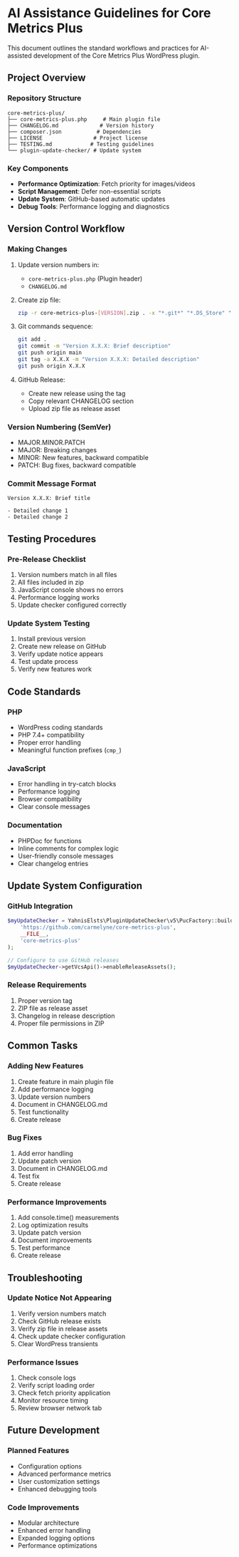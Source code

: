 # AI Assistance Guidelines for Core Metrics Plus

This document outlines the standard workflows and practices for AI-assisted development of the Core Metrics Plus WordPress plugin.

## Project Overview

### Repository Structure
```
core-metrics-plus/
├── core-metrics-plus.php     # Main plugin file
├── CHANGELOG.md             # Version history
├── composer.json           # Dependencies
├── LICENSE                # Project license
├── TESTING.md            # Testing guidelines
└── plugin-update-checker/ # Update system
```

### Key Components
- **Performance Optimization**: Fetch priority for images/videos
- **Script Management**: Defer non-essential scripts
- **Update System**: GitHub-based automatic updates
- **Debug Tools**: Performance logging and diagnostics

## Version Control Workflow

### Making Changes
1. Update version numbers in:
   - `core-metrics-plus.php` (Plugin header)
   - `CHANGELOG.md`

2. Create zip file:
   ```bash
   zip -r core-metrics-plus-[VERSION].zip . -x "*.git*" "*.DS_Store" "*.zip"
   ```

3. Git commands sequence:
   ```bash
   git add .
   git commit -m "Version X.X.X: Brief description"
   git push origin main
   git tag -a X.X.X -m "Version X.X.X: Detailed description"
   git push origin X.X.X
   ```

4. GitHub Release:
   - Create new release using the tag
   - Copy relevant CHANGELOG section
   - Upload zip file as release asset

### Version Numbering (SemVer)
- MAJOR.MINOR.PATCH
- MAJOR: Breaking changes
- MINOR: New features, backward compatible
- PATCH: Bug fixes, backward compatible

### Commit Message Format
```
Version X.X.X: Brief title

- Detailed change 1
- Detailed change 2
```

## Testing Procedures

### Pre-Release Checklist
1. Version numbers match in all files
2. All files included in zip
3. JavaScript console shows no errors
4. Performance logging works
5. Update checker configured correctly

### Update System Testing
1. Install previous version
2. Create new release on GitHub
3. Verify update notice appears
4. Test update process
5. Verify new features work

## Code Standards

### PHP
- WordPress coding standards
- PHP 7.4+ compatibility
- Proper error handling
- Meaningful function prefixes (`cmp_`)

### JavaScript
- Error handling in try-catch blocks
- Performance logging
- Browser compatibility
- Clear console messages

### Documentation
- PHPDoc for functions
- Inline comments for complex logic
- User-friendly console messages
- Clear changelog entries

## Update System Configuration

### GitHub Integration
```php
$myUpdateChecker = YahnisElsts\PluginUpdateChecker\v5\PucFactory::buildUpdateChecker(
    'https://github.com/carmelyne/core-metrics-plus',
    __FILE__,
    'core-metrics-plus'
);

// Configure to use GitHub releases
$myUpdateChecker->getVcsApi()->enableReleaseAssets();
```

### Release Requirements
1. Proper version tag
2. ZIP file as release asset
3. Changelog in release description
4. Proper file permissions in ZIP

## Common Tasks

### Adding New Features
1. Create feature in main plugin file
2. Add performance logging
3. Update version numbers
4. Document in CHANGELOG.md
5. Test functionality
6. Create release

### Bug Fixes
1. Add error handling
2. Update patch version
3. Document in CHANGELOG.md
4. Test fix
5. Create release

### Performance Improvements
1. Add console.time() measurements
2. Log optimization results
3. Update patch version
4. Document improvements
5. Test performance
6. Create release

## Troubleshooting

### Update Notice Not Appearing
1. Verify version numbers match
2. Check GitHub release exists
3. Verify zip file in release assets
4. Check update checker configuration
5. Clear WordPress transients

### Performance Issues
1. Check console logs
2. Verify script loading order
3. Check fetch priority application
4. Monitor resource timing
5. Review browser network tab

## Future Development

### Planned Features
- Configuration options
- Advanced performance metrics
- User customization settings
- Enhanced debugging tools

### Code Improvements
- Modular architecture
- Enhanced error handling
- Expanded logging options
- Performance optimizations
